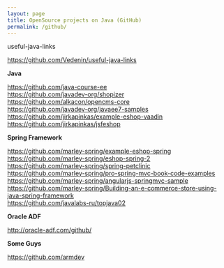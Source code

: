 ```yaml
---
layout: page
title: OpenSource projects on Java (GitHub)
permalink: /github/
---
```


useful-java-links

https://github.com/Vedenin/useful-java-links



**Java**  

https://github.com/java-course-ee  
https://github.com/javadev-org/shopizer    
https://github.com/alkacon/opencms-core    
https://github.com/javadev-org/javaee7-samples  
https://github.com/jirkapinkas/example-eshop-vaadin  
https://github.com/jirkapinkas/jsfeshop  

**Spring Framework**  

https://github.com/marley-spring/example-eshop-spring  
https://github.com/marley-spring/eshop-spring-2  
https://github.com/marley-spring/spring-petclinic    
https://github.com/marley-spring/pro-spring-mvc-book-code-examples  
https://github.com/marley-spring/angularjs-springmvc-sample  
https://github.com/marley-spring/Building-an-e-commerce-store-using-java-spring-framework  
https://github.com/javalabs-ru/topjava02  


**Oracle ADF**

http://oracle-adf.com/github/


**Some Guys**

https://github.com/armdev
